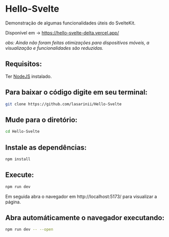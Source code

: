 # Hello-Svelte
Demonstração de algumas funcionalidades úteis do SvelteKit.

Disponível em -> https://hello-svelte-delta.vercel.app/

*obs: Ainda não foram feitas otimizações para dispositivos móveis, a visualização e funcionalidades são reduzidas.*

## Requisitos:
Ter [NodeJS](https://nodejs.org/en/) instalado.

## Para baixar o código digite em seu terminal:

```bash
git clone https://github.com/lasarinii/Hello-Svelte
```
## Mude para o diretório:

```bash
cd Hello-Svelte
```

## Instale as dependências:

```bash
npm install
```

## Execute:

```bash
npm run dev
```

Em seguida abra o navegador em http://localhost:5173/ para visualizar a página.

## Abra automáticamente o navegador executando:

```bash
npm run dev -- --open
```
